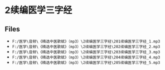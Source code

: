 # 2续编医学三字经

## Files

- `F:/医学\音频\《精选中医歌赋》（mp3）\2续编医学三字经\201续编医学三字经_1.mp3`
- `F:/医学\音频\《精选中医歌赋》（mp3）\2续编医学三字经\202续编医学三字经_2.mp3`
- `F:/医学\音频\《精选中医歌赋》（mp3）\2续编医学三字经\203续编医学三字经_3.mp3`
- `F:/医学\音频\《精选中医歌赋》（mp3）\2续编医学三字经\204续编医学三字经_4.mp3`
- `F:/医学\音频\《精选中医歌赋》（mp3）\2续编医学三字经\205续编医学三字经_5.mp3`
